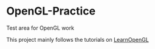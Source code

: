 # OpenGL-Practice
Test area for OpenGL work

This project mainly follows the tutorials on [LearnOpenGL](https://www.learnopengl.com)
